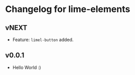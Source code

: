 # Changelog for lime-elements

## vNEXT
* Feature: `limel-button` added.

## v0.0.1
* Hello World :)
